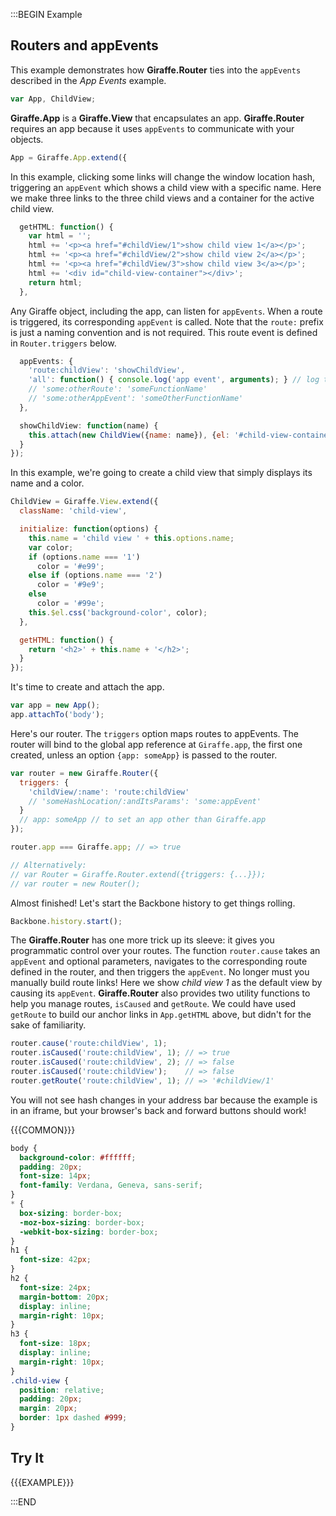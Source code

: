 :::BEGIN Example

## Routers and appEvents

This example demonstrates how **Giraffe.Router** ties into the `appEvents` described in the *App Events* example.
```js
var App, ChildView;
```

**Giraffe.App** is a **Giraffe.View** that encapsulates an app. **Giraffe.Router** requires an app because it uses `appEvents` to communicate with your objects.
```js
App = Giraffe.App.extend({
```

In this example, clicking some links will change the window location hash, triggering an `appEvent` which shows a child view with a specific name. Here we make three links to the three child views and a container for the active child view.
```js
  getHTML: function() {
    var html = '';
    html += '<p><a href="#childView/1">show child view 1</a></p>';
    html += '<p><a href="#childView/2">show child view 2</a></p>';
    html += '<p><a href="#childView/3">show child view 3</a></p>';
    html += '<div id="child-view-container"></div>';
    return html;
  },
```

Any Giraffe object, including the app, can listen for `appEvents`. When a route is triggered, its corresponding `appEvent` is called. Note that the `route:` prefix is just a naming convention and is not required. This route event is defined in `Router.triggers` below.
```js
  appEvents: {
    'route:childView': 'showChildView',
    'all': function() { console.log('app event', arguments); } // log to see what's happening
    // 'some:otherRoute': 'someFunctionName'
    // 'some:otherAppEvent': 'someOtherFunctionName'
  },

  showChildView: function(name) {
    this.attach(new ChildView({name: name}), {el: '#child-view-container', method: 'html'});
  }
});
```

In this example, we're going to create a child view that simply displays its name and a color.
```js
ChildView = Giraffe.View.extend({
  className: 'child-view',

  initialize: function(options) {
    this.name = 'child view ' + this.options.name;
    var color;
    if (options.name === '1')
      color = '#e99';
    else if (options.name === '2')
      color = '#9e9';
    else
      color = '#99e';
    this.$el.css('background-color', color);
  },

  getHTML: function() {
    return '<h2>' + this.name + '</h2>';
  }
});
```

It's time to create and attach the app.
```js
var app = new App();
app.attachTo('body');
```

Here's our router. The `triggers` option maps routes to appEvents. The router will bind to the global app reference at `Giraffe.app`, the first one created, unless an option `{app: someApp}` is passed to the router.
```js
var router = new Giraffe.Router({
  triggers: {
    'childView/:name': 'route:childView'
    // 'someHashLocation/:andItsParams': 'some:appEvent'
  }
  // app: someApp // to set an app other than Giraffe.app
});

router.app === Giraffe.app; // => true

// Alternatively:
// var Router = Giraffe.Router.extend({triggers: {...}});
// var router = new Router();
```

Almost finished! Let's start the Backbone history to get things rolling.
```js
Backbone.history.start();
```

The **Giraffe.Router** has one more trick up its sleeve: it gives you programmatic control over your routes. The function `router.cause` takes an `appEvent` and optional parameters, navigates to the corresponding route defined in the router, and then triggers the `appEvent`. No longer must you manually build route links! Here we show *child view 1* as the default view by causing its `appEvent`. **Giraffe.Router** also provides two utility functions to help you manage routes, `isCaused` and `getRoute`. We could have used `getRoute` to build our anchor links in `App.getHTML` above, but didn't for the sake of familiarity.
```js
router.cause('route:childView', 1);
router.isCaused('route:childView', 1); // => true
router.isCaused('route:childView', 2); // => false
router.isCaused('route:childView');    // => false
router.getRoute('route:childView', 1); // => '#childView/1'
```

<div class='note' markdown='1'>
You will not see hash changes in your address bar because the example is in an iframe, but your browser's back and forward buttons should work!
</div>

{{{COMMON}}}

```css --hide
body {
  background-color: #ffffff;
  padding: 20px;
  font-size: 14px;
  font-family: Verdana, Geneva, sans-serif;
}
* {
  box-sizing: border-box;
  -moz-box-sizing: border-box;
  -webkit-box-sizing: border-box;
}
h1 {
  font-size: 42px;
}
h2 {
  font-size: 24px;
  margin-bottom: 20px;
  display: inline;
  margin-right: 10px;
}
h3 {
  font-size: 18px;
  display: inline;
  margin-right: 10px;
}
.child-view {
  position: relative;
  padding: 20px;
  margin: 20px;
  border: 1px dashed #999;
}
```

## Try It

{{{EXAMPLE}}}

:::END

